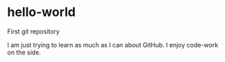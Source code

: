 # hello-world
First git repository

I am just trying to learn as much as I can about GitHub. I enjoy code-work on the side.
